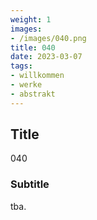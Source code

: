 ```yaml
---
weight: 1
images:
- /images/040.png
title: 040
date: 2023-03-07
tags:
- willkommen
- werke
- abstrakt
---
```


## Title
040

### Subtitle
tba.